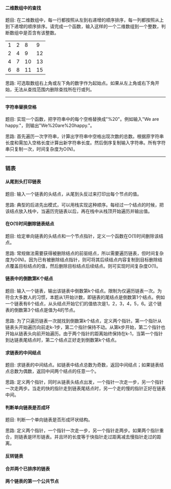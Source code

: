 
#### 二维数组中的查找
题目: 在二维数组中，每一行都按照从左到右递增的顺序排序，每一列都按照从上到下递增的顺序排序。请完成一个函数，输入这样的一个二维数组到一个整数，判断数组中是否含有该整数。
<table>
<tr><td>1</td><td>2</td><td>8</td><td>9</td></tr>
<tr><td>2</td><td>4</td><td>9</td><td>12</td></tr>
<tr><td>4</td><td>7</td><td>10</td><td>13</td></tr>
<tr><td>6</td><td>8</td><td>11</td><td>15</td></tr>
</table>

思路: 可选取数组右上角或左下角的数字作为起始点。如果从左上角或右下角开始，无法从查找范围内删除查找所在行或列。
***

#### 字符串替换空格
题目: 实现一个函数，把字符串中的每个空格替换成"%20"。例如输入"We are happy."，则输出"We%20are%20happy."。

思路: 首先遍历一次字符串，计算出字符串中空格出现次数的总数。根据原字符串长度和需加入空格长度计算出新字符串长度。然后倒序复制输入字符串。所有字符串只复制一次，时间复杂度为O(N)。
***

### 链表
#### 从尾到头打印链表
题目: 输入一个链表的头结点，从尾到头反过来打印出每个节点的值。

思路: 典型的后进先出模式，可以用栈实现这种顺序。每经过一个结点的时候，把该结点放入栈中，当遍历完链表以后，再在栈中从栈顶开始遍历并输出值。

#### 在O(1)时间删除链表结点
题目: 给定单向链表的头结点和一个节点指针，定义一个函数在O(1)时间删除该结点。

思路: 常规做法需要获得被删除结点的前驱结点，所以需要遍历链表，但时间复杂度为O(N)。因为已有被删除结点指针，则可将其后续结点内容复制到目标删除结点覆盖目标结点的值，然后删除目标结点后续结点。则可实现时间复杂度O(1)。

#### 链表中的倒数第K个结点
题目: 输入一个链表，输出该链表中倒数第k个结点。限制为仅遍历链表一次。为符合大多数人的习惯，本题从1开始计数，即链表的尾结点是倒数第1个结点。例如一个链表有6个结点，从头结点开始它们的值依次是1，2，3，4，5，6。这个链表的倒数第3个结点是值为4的节点。

思路: 为了只遍历链表一次就找到倒数第k个结点，定义两个指针。第一个指针从链表头开始遍历向前走k-1步，第二个指针保持不动。从第k步开始，第二个指针也开始从链表头向前开始遍历。由于两个指针的距离始终保持在k-1，当第一个指针到达链表尾结点时，第二个结点正好走到倒数第k个结点。

#### 求链表的中间结点
题目: 求链表的中间结点。如链表中结点总数为奇数，返回中间结点；如果链表结点总数为偶数，返回中间两个结点的任意一个。

思路: 定义两个指针，同时从链表头结点出发，一个指针一次走一步，另一个指针一次走两步。当走的快的指针走到链表尾结点时，另一个走的慢的指针正好在链表中间。

#### 判断单向链表是否成环
题目: 判断一个单向链表是否形成环状结构。

思路: 定义两个指针，一个指针一次走一步，另一个指针走两步。如果两个指针重合，则链表是环形链表。并且环的长度等于快指针走过距离减去慢指针走过的距离。

#### 反转链表
#### 合并两个已排序的链表
#### 两个链表的第一个公共节点
